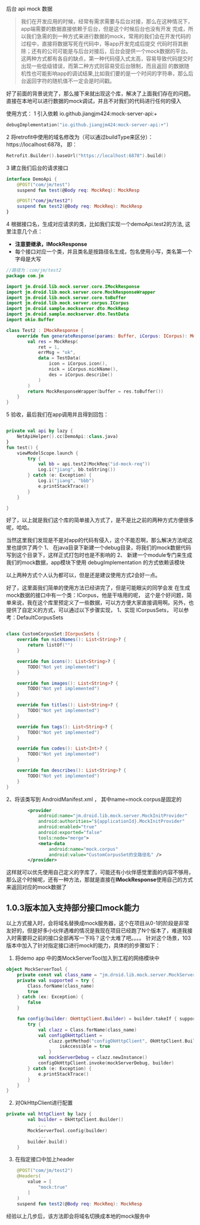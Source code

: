 后台 api mock 数据
> 我们在开发应用的时候，经常有需求需要与后台对接，那么在这种情况下，app端需要的数据直接依赖于后台，但是这个时候后台也没有开发
> 完成，所以我们急需的到一种方式来进行数据的mock，常用的我们会在开发代码的过程中，直接将数据写死在代码中，等app开发完成后提交
> 代码时将其删除；还有的公司可能是与后台对接后，后台会提供一个mock数据的平台。
> 这两种方式都有各自的缺点，第一种代码侵入式太高，容易导致代码提交时出现一些低级错误，而第二种方式则容易受后台限制，而且返回
> 的数据随机性也可能影响app的调试结果,比如我们要的是一个时间的字符串，那么后台返回字符的随机值不一定会是时间戳。


好了前面的背景说完了，那么接下来就出现这个库，解决了上面我们存在的问题。直接在本地可以进行数据的mock调试，并且不对我们的代码进行任何的侵入

使用方式：
1 引入依赖 io.github.jiangjm424:mock-server-api:+

```kts
debugImplementation("io.github.jiangjm424:mock-server-api:+")
```

2 将retrofit中使用的域名修改为（可以通过buildType来区分）： https://localhost:6878， 即：

```kotlin
Retrofit.Builder().baseUrl("https://localhost:6878").build()
```

3 建立我们后台的请求接口

```kotlin
interface DemoApi {
    @POST("com/jm/test")
    suspend fun test(@Body req: MockReq): MockResp

    @POST("com/jm/test2")
    suspend fun test2(@Body req: MockReq): MockResp
}
```

4 根据接口名，生成对应请求的类，比如我们实现一个demoApi.test2的方法,
这里注意几个点：

- **注意要继承，IMockResponse**
- 每个接口对应一个类，并且类名是按路径名生成，包名使用小写，类名第一个字母是大写

```kotlin
//路径为：com/jm/test2
package com.jm

import jm.droid.lib.mock.server.core.IMockResponse
import jm.droid.lib.mock.server.core.MockResponseWrapper
import jm.droid.lib.mock.server.core.toBuffer
import jm.droid.lib.mock.server.corpus.ICorpus
import jm.droid.sample.mockserver.dto.MockResp
import jm.droid.sample.mockserver.dto.TestData
import okio.Buffer

class Test2 : IMockResponse {
    override fun generateResponse(params: Buffer, iCorpus: ICorpus): MockResponseWrapper? {
        val res = MockResp(
            ret = 1,
            errMsg = "ok",
            data = TestData(
                icon = iCorpus.icon(),
                nick = iCorpus.nickName(),
                des = iCorpus.describe()
            )
        )
        return MockResponseWrapper(buffer = res.toBuffer())
    }
}
```

5 验收，最后我们在app调用并且得到回包：

```kotlin

private val api by lazy {
    NetApiHelper().cc(DemoApi::class.java)
}
fun test() {
    viewModelScope.launch {
        try {
            val bb = api.test2(MockReq("id-mock-req"))
            Log.i("jiang", bb.toString())
        } catch (e: Exception) {
            Log.i("jiang", "bbb")
            e.printStackTrace()
        }
    }

}

```

好了，以上就是我们这个库的简单接入方式了，是不是比之前的两种方式方便很多呢，哈哈。

当然这里我们发现是不是对app的代码有侵入，这个不能忍啊，那么解决方法呢这里也提供了两个
1、 在java目录下新建一个debug目录，将我们的mock数据代码写到这个目录下，这样正式打包时也是不影响的
2、 新建一个module专门来生成我们的mock数据，app模块下使用 debugImplementation 的方式依赖该模块

以上两种方式个人认为都可以，但是还是建议使用方式2会好一点。

好了，这里面我们简单的使用方法已经讲完了，但是可能眼尖的同学会发 在生成mock数据的接口中有一个类：ICorpus，他是干啥用的呢，
这个是个好问题，简单来说，我在这个库里预定义了一些数据，可以方方便大家直接调用啊。另外，也提供了自定义的方式，可以通过以下步骤实现，
1、实现 ICorpusSets， 可以参考：DefaultCorpusSets
```kotlin

class CustomCorpusSet:ICorpusSets {
    override fun nickNames(): List<String>? {
        return listOf("")
    }

    override fun icons(): List<String>? {
        TODO("Not yet implemented")
    }

    override fun images(): List<String>? {
        TODO("Not yet implemented")
    }

    override fun titles(): List<String>? {
        TODO("Not yet implemented")
    }

    override fun tags(): List<String>? {
        TODO("Not yet implemented")
    }

    override fun codes(): List<Int>? {
        TODO("Not yet implemented")
    }

    override fun describes(): List<String>? {
        TODO("Not yet implemented")
    }
}
```

2、将该类写到 AndroidManifest.xml  ， 其中name=mock.corpus是固定的
```xml
        <provider
            android:name="jm.droid.lib.mock.server.MockInitProvider"
            android:authorities="${applicationId}.MockInitProvider"
            android:enabled="true"
            android:exported="false"
            tools:node="merge">
            <meta-data
                android:name="mock.corpus"
                android:value="CustomCorpusSet的全路径名" />
        </provider>
```

这样就可以优先使用自己定义的字库了，可能还有小伙伴感觉里面的内容不够用，那么这个时候呢，还有一种方法，那就是直接在**IMockResponse**使用自己的方式来返回对应的mock数据了

## 1.0.3版本加入支持部分接口mock能力
以上方式接入时，会将域名替换成mock服务器，这个在项目从0-1的阶段是非常友好的，但是好多小伙伴遇难的情况是我现在项目已经跑了N个版本了，难道我接入时需要将之前的接口全部再写一下吗？这个太难了吧。。。。
针对这个场景，103版本中加入了针对指定接口进行mock的能力，具体的的步骤如下：
1. 将demo app 中的类MockServerTool加入到工程的网络模块中
```kotlin
object MockServerTool {
    private const val class_name = "jm.droid.lib.mock.server.MockServerDebug"
    private val supported = try {
        Class.forName(class_name)
        true
    } catch (ex: Exception) {
        false
    }

    fun config(builder: OkHttpClient.Builder) = builder.takeIf { supported }?.apply {
        try {
            val clazz = Class.forName(class_name)
            val configOkHttpClient =
                clazz.getMethod("configOkHttpClient", OkHttpClient.Builder::class.java).apply {
                    isAccessible = true
                }
            val mockServerDebug = clazz.newInstance()
            configOkHttpClient.invoke(mockServerDebug, builder)
        } catch (e: Exception) {
            e.printStackTrace()
        }
    }
}
```
2. 对OkHttpClient进行配置
```kotlin
private val httpClient by lazy {
        val builder = OkHttpClient.Builder()
            ...
        MockServerTool.config(builder)
            ...
        builder.build()
    }
```
3. 在指定接口中加上header
```kotlin
    @POST("com/jm/test2")
    @Headers(
        value = [
            "mock:true"
        ]
    )
    suspend fun test2(@Body req: MockReq): MockResp
```
经验以上几步后，该方法即会将域名切换成本地的mock服务中
